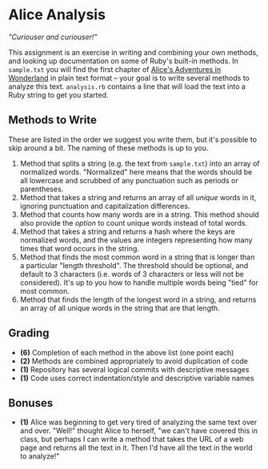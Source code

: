 # Alice Analysis

*"Curiouser and curiouser!"*

This assignment is an exercise in writing and combining your own methods, and looking up documentation on some of Ruby's built-in methods. In `sample.txt` you will find the first chapter of [Alice's Adventures in Wonderland](http://www.literature.org/authors/carroll-lewis/alices-adventures-in-wonderland/) in plain text format &ndash; your goal is to write several methods to analyze this text. `analysis.rb` contains a line that will load the text into a Ruby string to get you started.

## Methods to Write

These are listed in the order we suggest you write them, but it's possible to skip around a bit. The naming of these methods is up to you.

1. Method that splits a string (e.g. the text from `sample.txt`) into an array of normalized words. "Normalized" here means that the words should be all lowercase and scrubbed of any punctuation such as periods or parentheses.
2. Method that takes a string and returns an array of all *unique* words in it, ignoring punctuation and capitalization differences.
3. Method that counts how many words are in a string. This method should also provide the *option* to count unique words instead of total words.
4. Method that takes a string and returns a hash where the keys are normalized words, and the values are integers representing how many times that word occurs in the string.
5. Method that finds the most common word in a string that is longer than a particular "length threshold". The threshold should be optional, and default to 3 characters (i.e. words of 3 characters or less will not be considered). It's up to you how to handle multiple words being "tied" for most common.
6. Method that finds the length of the longest word in a string, and returns an array of all unique words in the string that are that length.

## Grading

* **(6)** Completion of each method in the above list (one point each)
* **(2)** Methods are combined appropriately to avoid duplication of code
* **(1)** Repository has several logical commits with descriptive messages
* **(1)** Code uses correct indentation/style and descriptive variable names

## Bonuses

* **(1)** Alice was beginning to get very tired of analyzing the same text over and over. "Well!" thought Alice to herself, "we can't have covered this in class, but perhaps I can write a method that takes the URL of a web page and returns all the text in it. Then I'd have all the text in the world to analyze!"
